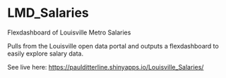 # LMD_Salaries
Flexdashboard of Louisville Metro Salaries

Pulls from the Louisville open data portal and outputs a flexdashboard to easily explore salary data.

See live here: https://paulditterline.shinyapps.io/Louisville_Salaries/
